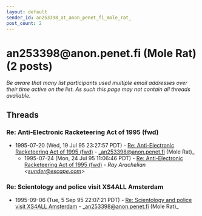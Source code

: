 ```yaml
---
layout: default
sender_id: an253398_at_anon_penet_fi_mole_rat_
post_count: 2
---
```


# an253398<span>@</span>anon.penet.fi (Mole Rat) (2 posts)

_Be aware that many list participants used multiple email addresses over their time active on the list. As such this page may not contain all threads available._

## Threads

### Re: Anti-Electronic Racketeering Act of 1995 (fwd)
+ 1995-07-20 (Wed, 19 Jul 95 23:27:57 PDT) - [Re: Anti-Electronic Racketeering Act of 1995 (fwd)](/archive/1995/07/77e6519727e094fcc1d1c326e7b45423c9031367f9df92354ba6d82a307e5ebf) - _an253398@anon.penet.fi (Mole Rat)_
  + 1995-07-24 (Mon, 24 Jul 95 11:06:46 PDT) - [Re: Anti-Electronic Racketeering Act of 1995 (fwd)](/archive/1995/07/5707f1a0dc53f861340d03d32579d959e7ff39561e4e38c950c4dd17000a5326) - _Ray Arachelian \<sunder@escape.com\>_

### Re: Scientology and police visit XS4ALL Amsterdam
+ 1995-09-06 (Tue, 5 Sep 95 22:07:21 PDT) - [Re: Scientology and police visit XS4ALL Amsterdam](/archive/1995/09/1710548e2079c89214d69f90b211ed03a7fe15d4d27067e089d2d091805b38f9) - _an253398@anon.penet.fi (Mole Rat)_

